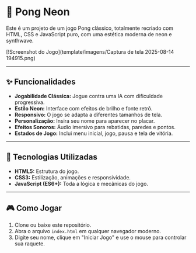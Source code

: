 # 👾 Pong Neon

Este é um projeto de um jogo Pong clássico, totalmente recriado com HTML, CSS e JavaScript puro, com uma estética moderna de neon e synthwave.

[!Screenshot do Jogo](template/imagens/Captura de tela 2025-08-14 194915.png)


---

## ✨ Funcionalidades

- **Jogabilidade Clássica:** Jogue contra uma IA com dificuldade progressiva.
- **Estilo Neon:** Interface com efeitos de brilho e fonte retrô.
- **Responsivo:** O jogo se adapta a diferentes tamanhos de tela.
- **Personalização:** Insira seu nome para aparecer no placar.
- **Efeitos Sonoros:** Áudio imersivo para rebatidas, paredes e pontos.
- **Estados de Jogo:** Inclui menu inicial, jogo, pausa e tela de vitória.

---

## 🚀 Tecnologias Utilizadas

- **HTML5:** Estrutura do jogo.
- **CSS3:** Estilização, animações e responsividade.
- **JavaScript (ES6+):** Toda a lógica e mecânicas do jogo.

---

## 🎮 Como Jogar

1. Clone ou baixe este repositório.
2. Abra o arquivo `index.html` em qualquer navegador moderno.
3. Digite seu nome, clique em "Iniciar Jogo" e use o mouse para controlar sua raquete.
